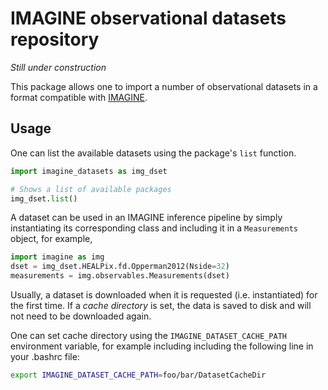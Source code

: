 # IMAGINE observational datasets repository

*Still under construction*

This package allows one to import a number of observational datasets
in a format compatible with [IMAGINE](https://github.com/IMAGINE-Consortium/imagine/).

## Usage

One can list the available datasets using the package's `list` function. 
```python
import imagine_datasets as img_dset

# Shows a list of available packages
img_dset.list()
```

A dataset can be used in an IMAGINE inference pipeline by simply
instantiating its corresponding class and including it in a
`Measurements` object, for example,
```python
import imagine as img
dset = img_dset.HEALPix.fd.Opperman2012(Nside=32)
measurements = img.observables.Measurements(dset)
```

Usually, a dataset is downloaded when it is requested (i.e. instantiated)
for the first time. If a *cache directory* is set, the data is saved to 
disk and will not need to be downloaded again. 

One can set cache directory 
using the `IMAGINE_DATASET_CACHE_PATH` environment variable, for example
including including the following line in your .bashrc file:
```bash
export IMAGINE_DATASET_CACHE_PATH=foo/bar/DatasetCacheDir
```

